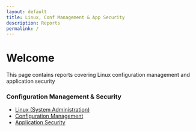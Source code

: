 ```yaml
---
layout: default
title: Linux, Conf Management & App Security
description: Reports
permalink: /
---
```


# Welcome

This page contains reports covering Linux configuration management and application security

### Configuration Management & Security

- [Linux (System Administration)](/linux/)
- [Configuration Management](/confman/)
- [Application Security](/appsec/)
